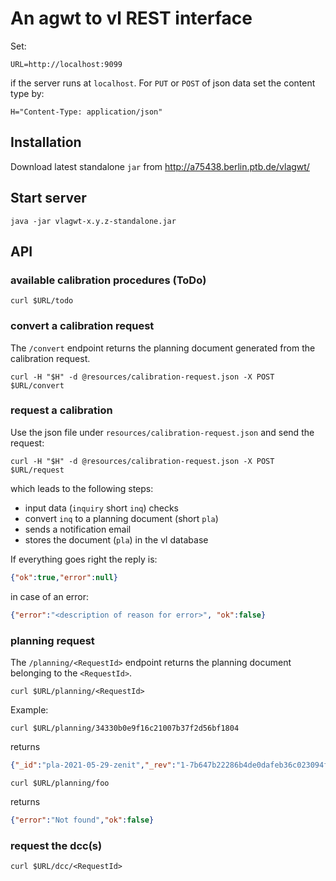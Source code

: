 # An agwt to vl REST interface

Set:

```shell
URL=http://localhost:9099
```
if the server runs at `localhost`. For `PUT` or `POST` of json data set the content type by:

```shell
H="Content-Type: application/json"
```

## Installation

Download latest standalone `jar` from http://a75438.berlin.ptb.de/vlagwt/

## Start server

```shell
java -jar vlagwt-x.y.z-standalone.jar
```

## API
### available calibration procedures (ToDo)

```shell
curl $URL/todo
```

### convert a calibration request

The `/convert` endpoint returns the planning document generated from
the calibration request.

```shell
curl -H "$H" -d @resources/calibration-request.json -X POST $URL/convert
```

### request a calibration

Use the json file under `resources/calibration-request.json` and send the request:

```shell
curl -H "$H" -d @resources/calibration-request.json -X POST $URL/request
```

which leads to the following steps:

* input data (`inquiry` short `inq`) checks
* convert `inq` to a planning document (short `pla`)
* sends a notification email
* stores the document (`pla`) in the vl database

If everything goes right the reply is:

```json
{"ok":true,"error":null}
```

in case of an error:

```json
{"error":"<description of reason for error>", "ok":false}
```

### planning request

The `/planning/<RequestId>` endpoint returns the planning document 
belonging to the `<RequestId>`. 

```shell
curl $URL/planning/<RequestId>
```

Example:

```shell
curl $URL/planning/34330b0e9f16c21007b37f2d56bf1804
```
returns

```json
{"_id":"pla-2021-05-29-zenit","_rev":"1-7b647b22286b4de0dafeb36c023094f3","Planning":{"RequestId":"34330b0e9f16c21007b37f2d56bf1804" ...}
```

```shell
curl $URL/planning/foo
```
returns

```json
{"error":"Not found","ok":false}
```

### request the dcc(s)

```shell
curl $URL/dcc/<RequestId>
```

